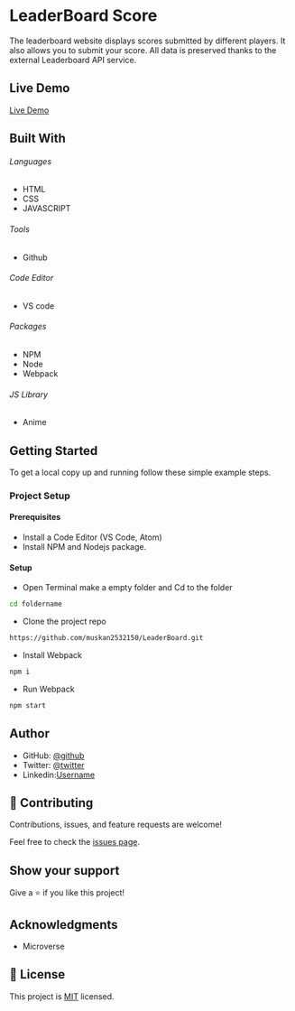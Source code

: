 # LeaderBoard Score
The leaderboard website displays scores submitted by different players. It also allows you to submit your score. All data is preserved thanks to the external Leaderboard API service.

## Live Demo
[Live Demo](https://muskan2532150.github.io/LeaderBoard/dist/)
## Built With

###### Languages 
- HTML
- CSS
- JAVASCRIPT

###### Tools  
- Github

###### Code Editor
- VS code

###### Packages 
- NPM
- Node
- Webpack

###### JS Library
- Anime

## Getting Started

To get a local copy up and running follow these simple example steps.

### Project Setup

#### Prerequisites
- Install a Code Editor (VS Code, Atom)
- Install NPM and Nodejs package.

#### Setup
- Open Terminal make a empty folder and Cd to the folder
 ```bash  
 cd foldername
 ```
- Clone the project repo
```bash 
https://github.com/muskan2532150/LeaderBoard.git
```
- Install Webpack 
```bash
npm i
```
- Run Webpack
```bash
npm start
```

## Author

- GitHub: [@github](https://github.com/muskan2532150)
- Twitter: [@twitter](muskan2532150)
- Linkedin:[Username](https://www.linkedin.com/in/muskan-gupta-869165225/)

## 🤝 Contributing

Contributions, issues, and feature requests are welcome!

Feel free to check the [issues page](../../issues/).

## Show your support

Give a ⭐️ if you like this project!

## Acknowledgments

- Microverse

## 📝 License

This project is [MIT](./MIT.md) licensed.
